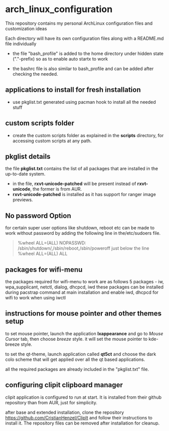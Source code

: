 # arch_linux_configuration
This repository contains my personal ArchLinux configuration files and customization ideas

Each directory will have its own configuration files along with a README.md file individually

* the file "bash_profile" is added to the home directory under hidden state ("."-prefix) so as to enable auto startx to work

* the bashrc file is also similar to bash_profile and can be added after checking the needed.

## applications to install for fresh installation
  * use pkglist.txt generated using pacman hook to install all the needed stuff

## custom scripts folder
* create the custom scripts folder as explained in the **scripts** directory, for accessing custom scripts at any path.

## pkglist details ##
the file **pkglist.txt** contains the list of all packages that are installed
in the up-to-date system.

* in the file, **rxvt-unicode-patched** will be present instead of **rxvt-unicode**, the former is from AUR.
* **rxvt-unicode-patched** is installed as it has support for ranger image previews.

## No password Option ##
for certain super user options like shutdown, reboot etc can be
made to work without password by adding the following line in the/etc/sudoers file.
> %wheel ALL=(ALL) NOPASSWD: /sbin/shutdown/,/sbin/reboot,/sbin/poweroff
just below the line
> %wheel ALL=(ALL) ALL

## packages for wifi-menu ##
the packages required for wifi-menu to work are as follows
5 packages - iw, wpa_supplicant, netctl, dialog, dhcpcd, iwd
these packages can be installed during pacstrap command at main installation
and enable iwd, dhcpcd for wifi to work when using iwctl

## instructions for mouse pointer and other themes setup
to set mouse pointer, launch the application **lxappearance** and go to *Mouse Cursor* tab, then choose *breeze* style.
it will set the mouse pointer to kde-breeze style.

to set the qt-theme, launch application called **qt5ct** and choose the dark colo scheme
that will get applied over all the qt based applications.

all the required packages are already included in the "pkglist.txt" file.

## configuring clipit clipboard manager
clipit application is configured to run at start. It is installed from their
github repository than from AUR, just for simplicity.

after base and extended installation, clone the repository https://github.com/CristianHenzel/ClipIt
and follow their instructions to install it. The repository files can be removed
after installation for cleanup.

